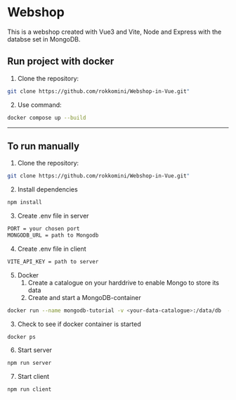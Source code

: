 # Webshop

This is a webshop created with Vue3 and Vite, Node and Express with the databse set in MongoDB.

## Run project with docker

1. Clone the repository:

```bash
git clone https://github.com/rokkomini/Webshop-in-Vue.git"
```

2. Use command:

```bash
docker compose up --build
```

----
## To run manually

1. Clone the repository:

```bash
git clone https://github.com/rokkomini/Webshop-in-Vue.git"
```
2. Install dependencies
```bash
npm install
```
3. Create .env file in server

```bash
PORT = your chosen port
MONGODB_URL = path to Mongodb
```

4. Create .env file in client

```bash
VITE_API_KEY = path to server
```

5. Docker
   1. Create a catalogue on your harddrive to enable Mongo to store its data
   2. Create and start a MongoDB-container
  ```bash
  docker run --name mongodb-tutorial -v <your-data-catalogue>:/data/db  -p 27017:27017 -d mongo 
  ```
  3. Check to see if docker container is started
  ```bash
  docker ps
  ```
6. Start server 
  ```bash
  npm run server
  ```
7. Start client
  ```bash
  npm run client
  ```



